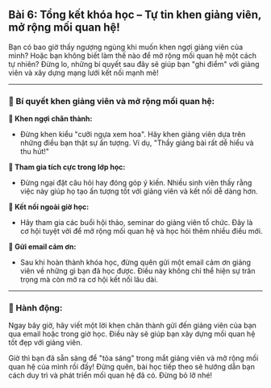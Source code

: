 ## Bài 6: Tổng kết khóa học – Tự tin khen giảng viên, mở rộng mối quan hệ!

Bạn có bao giờ thấy ngượng ngùng khi muốn khen ngợi giảng viên của mình? Hoặc bạn không biết làm thế nào để mở rộng mối quan hệ một cách tự nhiên? Đừng lo, những bí quyết sau đây sẽ giúp bạn "ghi điểm" với giảng viên và xây dựng mạng lưới kết nối mạnh mẽ!

---

### 📌 Bí quyết khen giảng viên và mở rộng mối quan hệ:

**🔹 Khen ngợi chân thành:**
- Đừng khen kiểu "cưỡi ngựa xem hoa". Hãy khen giảng viên dựa trên những điều bạn thật sự ấn tượng. Ví dụ, "Thầy giảng bài rất dễ hiểu và thu hút!"

**🔹 Tham gia tích cực trong lớp học:**
- Đừng ngại đặt câu hỏi hay đóng góp ý kiến. Nhiều sinh viên thấy rằng việc này giúp họ tạo ấn tượng tốt với giảng viên và kết nối dễ dàng hơn.

**🔹 Kết nối ngoài giờ học:**
- Hãy tham gia các buổi hội thảo, seminar do giảng viên tổ chức. Đây là cơ hội tuyệt vời để mở rộng mối quan hệ và học hỏi thêm nhiều điều mới.

**🔹 Gửi email cảm ơn:**
- Sau khi hoàn thành khóa học, đừng quên gửi một email cảm ơn giảng viên về những gì bạn đã học được. Điều này không chỉ thể hiện sự trân trọng mà còn mở ra cơ hội kết nối lâu dài.

---

### 🚀 Hành động:

Ngay bây giờ, hãy viết một lời khen chân thành gửi đến giảng viên của bạn qua email hoặc trong giờ học. Điều này sẽ giúp bạn xây dựng mối quan hệ tốt đẹp với giảng viên.

Giờ thì bạn đã sẵn sàng để "tỏa sáng" trong mắt giảng viên và mở rộng mối quan hệ của mình rồi đấy! Đừng quên, bài học tiếp theo sẽ hướng dẫn bạn cách duy trì và phát triển mối quan hệ đã có. Đừng bỏ lỡ nhé!
